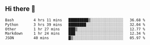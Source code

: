 ## Hi there 👋

<!--START_SECTION:waka-->

```txt
Bash         4 hrs 11 mins   █████████▒░░░░░░░░░░░░░░░   36.68 %
Python       3 hrs 39 mins   ████████░░░░░░░░░░░░░░░░░   32.04 %
Other        1 hr 27 mins    ███▒░░░░░░░░░░░░░░░░░░░░░   12.77 %
Markdown     1 hr 24 mins    ███░░░░░░░░░░░░░░░░░░░░░░   12.34 %
JSON         40 mins         █▒░░░░░░░░░░░░░░░░░░░░░░░   05.97 %
```

<!--END_SECTION:waka-->

<!--
**OliverShang/OliverShang** is a ✨ _special_ ✨ repository because its `README.md` (this file) appears on your GitHub profile.

Here are some ideas to get you started:

- 🔭 I’m currently working on ...
- 🌱 I’m currently learning ...
- 👯 I’m looking to collaborate on ...
- 🤔 I’m looking for help with ...
- 💬 Ask me about ...
- 📫 How to reach me: ...
- 😄 Pronouns: ...
- ⚡ Fun fact: ...
-->
